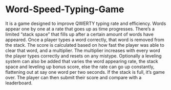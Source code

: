 # Word-Speed-Typing-Game
It is a game designed to improve QWERTY typing rate and efficiency. Words appear one by one at a rate that goes up as time progresses. There’s a limited “stack space” that fills up after a certain amount of words have appeared. Once a player types a word correctly, that word is removed from the stack. The score is calculated based on how fast the player was able to clear that word, and a multiplier. The multiplier increases with every word the player types correctly and resets on any mistype. Optionally a leveling system can also be added that varies the word appearing rate, the stack space and leveling up bonus score, else the rate can go up constantly, flattening out at say one word per two seconds. If the stack is full, it’s game over. The player can then submit their score and compare with a leaderboard.
